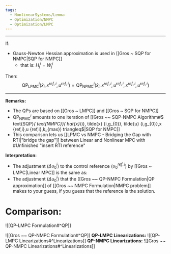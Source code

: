 ```yaml
---
tags:
  - NonlinearSystems/Lemma
  - Optimization/NMPC
  - Optimization/LMPC
---
```

---
If:
 - Gauss-Newton Hessian approximation is used in [[Gros ~ SQP for NMPC|SQP for NMPC]]
	 - that is: $H^{i}_{j} = W^{i}_{j}$

Then:
$$\text{QP}^{i}_{\text{LPMC}}(\hat{x}_{i},x^{ref,i},u^{ref,i}) = \text{QP}^{i}_{\text{NPMC}}(\hat{x}_{i},x^{ref,i},u^{ref,i},x^{ref,i},u^{ref,i})$$

---

**Remarks:**
- The QPs are based on [[Gros ~ LMPC]] and [[Gros ~ SQP for NMPC]]
- $\text{QP}^{i}_{\text{NPMC}}$ amounts to one iteration of [[Gros ~~ SQP-NMPC Algorithm#$ text{SQP}_{ text{NMPC}}( hat{x}_{i}, tilde{x} {i,g_{0}}, tilde{u} {i,g_{0}},x {ref,i},u {ref,i},k_{max}) triangleq$|SQP for NMPC]]
- This comparison lets us [[LPMC vs NMPC - Bridging the Gap with RTI|"bridge the gap"]] between Linear and Nonlinear MPC with #Unfinished "insert RTI reference"

**Interpretation:**
- The adjustment ($\Delta u^{i}_{0}$) to the control reference ($u^{ref,i}_{0}$) by [[Gros ~ LMPC|Linear MPC]] is the same as:
- The adjustment ($\Delta u^{i}_{0}$) that the [[Gros ~~ QP-NMPC Formulation|QP approximation]] of [[Gros ~~ NMPC Formulation|NMPC problem]] makes to your guess, if you guess that the reference is the solution.


# Comparison:
![[QP-LMPC Formulation#^QP]]

![[Gros ~~ QP-NMPC Formulation#^QP]]
**QP-LMPC Linearizations:**
![[QP-LMPC Linearizations#^Linearizations]]
**QP-NMPC Linearizations:**
![[Gros ~~ QP-NMPC Linearizations#^Linearizations]]


